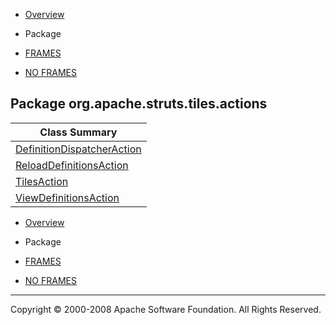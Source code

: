 -   [Overview](../../../../../overview-summary.html.md)
-   Package

-   [FRAMES](../../../../../index.html.md)
-   [NO FRAMES](package-summary.html.md)

Package org.apache.struts.tiles.actions
---------------------------------------

| Class Summary                                                 |
|---------------------------------------------------------------|
| [DefinitionDispatcherAction](DefinitionDispatcherAction.html.md) |
| [ReloadDefinitionsAction](ReloadDefinitionsAction.html.md)       |
| [TilesAction](TilesAction.html.md)                               |
| [ViewDefinitionsAction](ViewDefinitionsAction.html.md)           |

-   [Overview](../../../../../overview-summary.html.md)
-   Package

-   [FRAMES](../../../../../index.html.md)
-   [NO FRAMES](package-summary.html.md)

------------------------------------------------------------------------

Copyright © 2000-2008 Apache Software Foundation. All Rights Reserved.
